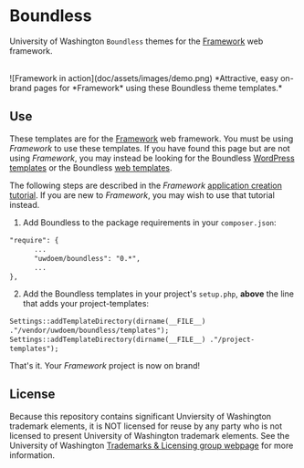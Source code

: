 # Boundless

University of Washington `Boundless` themes for the [Framework](https://github.com/UWEnrollmentManagement/Framework) web framework.

<br>
![Framework in action](doc/assets/images/demo.png)
*Attractive, easy on-brand pages for *Framework* using these Boundless theme templates.*

## Use

These templates are for the [Framework](https://github.com/UWEnrollmentManagement/Framework) web framework. You must be using *Framework* to use these templates. If you have found this page but are not using *Framework*, you may instead be looking for the Boundless [WordPress templates](https://github.com/uweb/uw-2014) or the Boundless [web templates](https://www.washington.edu/brand/web/).

The following steps are described in the *Framework* [application creation tutorial](https://github.com/UWEnrollmentManagement/Framework/blob/master/doc/application-creation.md). If you are new to *Framework*, you may wish to use that tutorial instead.

1. Add Boundless to the package requirements in your `composer.json`:

  ```
  "require": {
        ...
        "uwdoem/boundless": "0.*",
        ...
  },
  ```

2. Add the Boundless templates in your project's `setup.php`, **above** the line that adds your project-templates:
  ```
  Settings::addTemplateDirectory(dirname(__FILE__) ."/vendor/uwdoem/boundless/templates");
  Settings::addTemplateDirectory(dirname(__FILE__) ."/project-templates");
  ```
  
That's it. Your *Framework* project is now on brand!


## License

Because this repository contains significant Unviersity of Washington trademark elements, it is NOT licensed for reuse by any party who is not licensed to present University of Washington trademark elements. See the University of Washington [Trademarks & Licensing group webpage](https://www.washington.edu/trademarks/) for more information.
